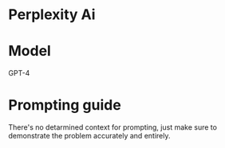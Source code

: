# Perplexity Ai

# Model 
 GPT-4
# Prompting guide
There's no detarmined context for prompting, just make sure to demonstrate the problem accurately and entirely.

